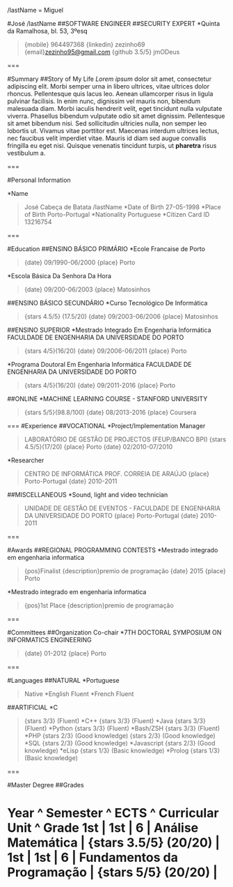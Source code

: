 /lastName = Miguel

#José /lastName 
##SOFTWARE ENGINEER
##SECURITY EXPERT
*Quinta da Ramalhosa, bl. 53, 3ºesq
>{mobile} 964497368
>{linkedin} zezinho69
>{email}zezinho95@gmail.com
>{github 3.5/5} jmODeus

===

#Summary
##Story of My Life
*Lorem* *ipsum* dolor sit amet, consectetur adipiscing elit. Morbi semper urna in libero ultrices, vitae ultrices dolor rhoncus. Pellentesque quis lacus leo. Aenean ullamcorper risus in ligula pulvinar facilisis. In enim nunc, dignissim vel mauris non, bibendum malesuada diam. Morbi iaculis hendrerit velit, eget tincidunt nulla vulputate viverra. Phasellus bibendum vulputate odio sit amet dignissim. Pellentesque sit amet bibendum nisi. Sed sollicitudin ultricies nulla, non semper leo lobortis ut. Vivamus vitae porttitor est. Maecenas interdum ultrices lectus, nec faucibus velit imperdiet vitae. Mauris id diam sed augue convallis fringilla eu eget nisi. Quisque venenatis tincidunt turpis, ut **pharetra** risus vestibulum a.

===

#Personal Information

*Name
>José Cabeça de Batata /lastName
*Date of Birth
>27-05-1998
*Place of Birth
>Porto-Portugal
*Nationality
>Portuguese
*Citizen Card ID 
>13216754

===

#Education
##ENSINO BÁSICO PRIMÁRIO
*Ecole Francaise de Porto
>{date} 09\/1990-06\/2000
>{place} Porto


*Escola Básica Da Senhora Da Hora
>{date} 09\/200-06\/2003
>{place} Matosinhos

##ENSINO BÁSICO SECUNDÁRIO
*Curso Tecnológico De Informática
>{stars 4.5/5} (17.5\/20)
>{date} 09\/2003-06\/2006
>{place} Matosinhos

##ENSINO SUPERIOR
*Mestrado Integrado Em Engenharia Informática FACULDADE DE ENGENHARIA DA UNIVERSIDADE DO PORTO
>{stars 4/5}(16\/20)
>{date} 09\/2006-06\/2011
>{place} Porto


*Programa Doutoral Em Engenharia Informática FACULDADE DE ENGENHARIA DA UNIVERSIDADE DO PORTO
>{stars 4/5}(16\/20)
>{date} 09\/2011-2016
>{place} Porto

##ONLINE
*MACHINE LEARNING COURSE - STANFORD UNIVERSITY
>{stars 5/5}(98.8\/100)
>{date} 08\/2013-2016
>{place} Coursera

===
#Experience
##VOCATIONAL
*Project\/Implementation Manager
>LABORATÓRIO DE GESTÃO DE PROJECTOS (FEUP\/BANCO BPI)
>{stars 4.5/5}(17\/20)
>{place} Porto
>{date} 02\/2010-07\/2010


*Researcher
>CENTRO DE INFORMÁTICA PROF. CORREIA DE ARAÚJO
>{place} Porto-Portugal
>{date} 2010-2011


##MISCELLANEOUS
*Sound, light and video technician
>UNIDADE DE GESTÃO DE EVENTOS - FACULDADE DE ENGENHARIA DA UNIVERSIDADE DO PORTO
>{place} Porto-Portugal
>{date} 2010-2011



===

#Awards
##REGIONAL PROGRAMMING CONTESTS
*Mestrado integrado em engenharia informatica
>{pos}Finalist
>{description}premio de programação
>{date} 2015
>{place} Porto

*Mestrado integrado em engenharia informatica
>{pos}1st Place
>{description}premio de programação

===

#Committees
##Organization Co-chair
*7TH DOCTORAL SYMPOSIUM ON INFORMATICS ENGINEERING
>{date} 01-2012
>{place} Porto

===

#Languages
##NATURAL
*Portuguese 
>Native
*English 
>Fluent
*French 
>Fluent

##ARTIFICIAL
*C
>{stars 3/3} (Fluent)
*C++ 
>{stars 3/3} (Fluent)
*Java
>{stars 3/3} (Fluent)
*Python 
>{stars 3/3} (Fluent)
*Bash\/ZSH
>{stars 3/3} (Fluent)
*PHP 
>{stars 2/3} (Good knowledge)
>{stars 2/3} (Good knowledge)
*SQL
>{stars 2/3} (Good knowledge)
*Javascript
>{stars 2/3} (Good knowledge)
*eLisp 
>{stars 1/3} (Basic knowledge)
*Prolog 
>{stars 1/3} (Basic knowledge)

===

#Master Degree
##Grades

Year ^ Semester ^ ECTS ^ Curricular Unit ^ Grade
1st | 1st | 6 | Análise Matemática | {stars 3.5/5} (20\/20) |
1st | 1st | 6 | Fundamentos da Programação | {stars 5/5} (20\/20) |
===
